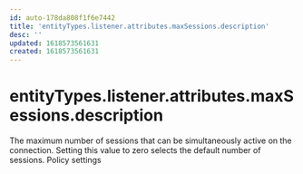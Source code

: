 ```yaml
---
id: auto-178da808f1f6e7442
title: 'entityTypes.listener.attributes.maxSessions.description'
desc: ''
updated: 1618573561631
created: 1618573561631
---
```

# entityTypes.listener.attributes.maxSessions.description

The maximum number of sessions that can be simultaneously active on the connection. Setting this value to zero selects the default number of sessions. Policy settings